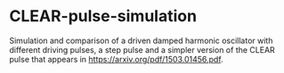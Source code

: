 # CLEAR-pulse-simulation
Simulation and comparison of a driven damped harmonic oscillator with different driving pulses, a step pulse and a simpler version of the CLEAR pulse that appears in https://arxiv.org/pdf/1503.01456.pdf.
